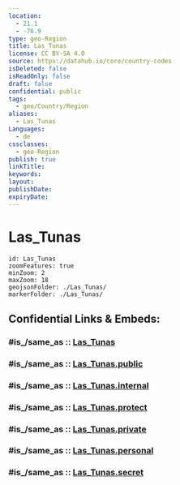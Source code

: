 ```yaml
---
location:
  - 21.1
  - -76.9
type: geo-Region
title: Las_Tunas
license: CC BY-SA 4.0
source: https://datahub.io/core/country-codes
isDeleted: false
isReadOnly: false
draft: false
confidential: public
tags:
  - geo/Country/Region
aliases:
  - Las_Tunas
Languages:
  - de
cssclasses:
  - geo-Region
publish: true
linkTitle:
keywords:
layout:
publishDate:
expiryDate:
---
```


# Las_Tunas

```leaflet
id: Las_Tunas
zoomFeatures: true 
minZoom: 2 
maxZoom: 18
geojsonFolder: ./Las_Tunas/
markerFolder: ./Las_Tunas/
```


## Confidential Links & Embeds: 

### #is_/same_as :: [Las_Tunas](/_Standards/Earth/Continent/America~Caribbean/Cuba/provinces~Cuba/Las_Tunas.md) 

### #is_/same_as :: [Las_Tunas.public](/_public/Earth/Continent/America~Caribbean/Cuba/provinces~Cuba/Las_Tunas.public.md) 

### #is_/same_as :: [Las_Tunas.internal](/_internal/Earth/Continent/America~Caribbean/Cuba/provinces~Cuba/Las_Tunas.internal.md) 

### #is_/same_as :: [Las_Tunas.protect](/_protect/Earth/Continent/America~Caribbean/Cuba/provinces~Cuba/Las_Tunas.protect.md) 

### #is_/same_as :: [Las_Tunas.private](/_private/Earth/Continent/America~Caribbean/Cuba/provinces~Cuba/Las_Tunas.private.md) 

### #is_/same_as :: [Las_Tunas.personal](/_personal/Earth/Continent/America~Caribbean/Cuba/provinces~Cuba/Las_Tunas.personal.md) 

### #is_/same_as :: [Las_Tunas.secret](/_secret/Earth/Continent/America~Caribbean/Cuba/provinces~Cuba/Las_Tunas.secret.md)

